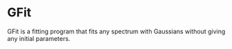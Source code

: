 # GFit
GFit is a fitting program that fits any spectrum with Gaussians without giving any initial parameters.
